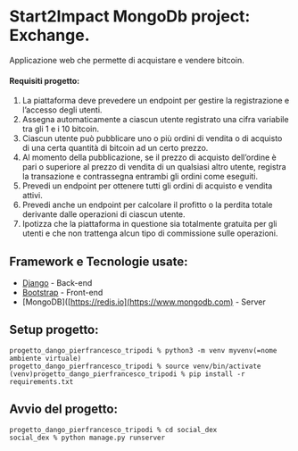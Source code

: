 # Start2Impact MongoDb project: Exchange.
Applicazione web che permette di acquistare e vendere bitcoin. 

#### Requisiti progetto:
1) La piattaforma deve prevedere un endpoint per gestire la registrazione e l’accesso degli utenti.
2) Assegna automaticamente a ciascun utente registrato una cifra variabile tra gli 1 e i 10 bitcoin.
3) Ciascun utente può pubblicare uno o più ordini di vendita o di acquisto di una certa quantità di bitcoin ad un certo prezzo.
4) Al momento della pubblicazione, se il prezzo di acquisto dell’ordine è pari o superiore al prezzo di vendita di un qualsiasi altro utente, registra la transazione e contrassegna entrambi gli ordini come eseguiti.
5) Prevedi un endpoint per ottenere tutti gli ordini di acquisto e vendita attivi.
6) Prevedi anche un endpoint per calcolare il profitto o la perdita totale derivante dalle operazioni di ciascun utente.
7) Ipotizza che la piattaforma in questione sia totalmente gratuita per gli utenti e che non trattenga alcun tipo di commissione sulle operazioni.

## Framework e Tecnologie usate:
- [Django](https://docs.djangoproject.com/it/4.0/) - Back-end
- [Bootstrap](https://getbootstrap.com/docs/5.1/getting-started/introduction/) - Front-end
- [MongoDB]([https://redis.io](https://www.mongodb.com) - Server

## Setup progetto:
```
progetto_dango_pierfrancesco_tripodi % python3 -m venv myvenv(=nome ambiente virtuale)
progetto_dango_pierfrancesco_tripodi % source venv/bin/activate
(venv)progetto_dango_pierfrancesco_tripodi % pip install -r requirements.txt
```

## Avvio del progetto: 
```
progetto_dango_pierfrancesco_tripodi % cd social_dex
social_dex % python manage.py runserver
```
